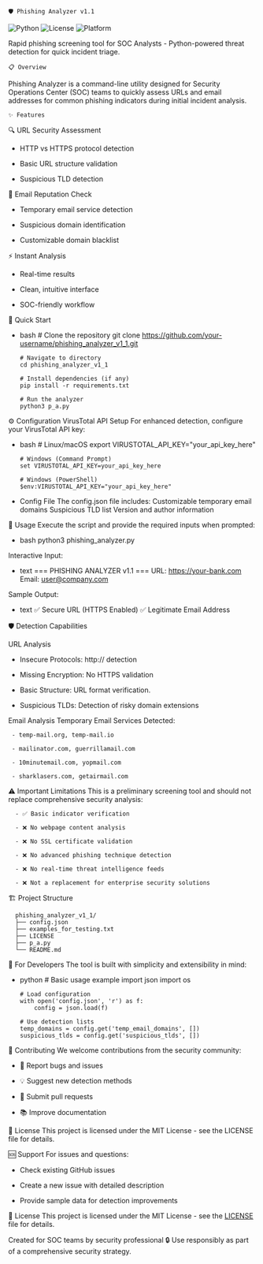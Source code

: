     🛡️ Phishing Analyzer v1.1

![Python](https://img.shields.io/badge/Python-3.8%2B-blue)
![License](https://img.shields.io/badge/License-MIT-green)
![Platform](https://img.shields.io/badge/Platform-Linux%20%7C%20Windows%20%7C%20macOS-lightgrey)

Rapid phishing screening tool for SOC Analysts - Python-powered threat detection for quick incident triage.


    📋 Overview
Phishing Analyzer is a command-line utility designed for Security Operations Center (SOC) teams to quickly assess URLs and email addresses for common phishing indicators during initial incident analysis.


    ✨ Features
 🔍 URL Security Assessment

  - HTTP vs HTTPS protocol detection

  - Basic URL structure validation

  - Suspicious TLD detection

 📧 Email Reputation Check

  - Temporary email service detection

  - Suspicious domain identification

  - Customizable domain blacklist

 ⚡ Instant Analysis

  - Real-time results

  - Clean, intuitive interface

  - SOC-friendly workflow

 🚀 Quick Start
  - bash
        # Clone the repository
        git clone https://github.com/your-username/phishing_analyzer_v1_1.git

        # Navigate to directory
        cd phishing_analyzer_v1_1

        # Install dependencies (if any)
        pip install -r requirements.txt

        # Run the analyzer
        python3 p_a.py

 ⚙️ Configuration
  VirusTotal API Setup
  For enhanced detection, configure your VirusTotal API key:
  - bash
        # Linux/macOS
        export VIRUSTOTAL_API_KEY="your_api_key_here"

        # Windows (Command Prompt)
        set VIRUSTOTAL_API_KEY=your_api_key_here

        # Windows (PowerShell)
        $env:VIRUSTOTAL_API_KEY="your_api_key_here"

  - Config File
        The config.json file includes:
        Customizable temporary email domains
        Suspicious TLD list
        Version and author information


 🎯 Usage
  Execute the script and provide the required inputs when prompted:
  - bash
        python3 phishing_analyzer.py

  Interactive Input:
  - text
        === PHISHING ANALYZER v1.1 ===
        URL: https://your-bank.com
        Email: user@company.com

  Sample Output:
  - text
        ✅ Secure URL (HTTPS Enabled)
        ✅ Legitimate Email Address

 🛡️ Detection Capabilities

  URL Analysis
  - Insecure Protocols: http:// detection

  - Missing Encryption: No HTTPS validation

  - Basic Structure: URL format verification.

  - Suspicious TLDs: Detection of risky domain extensions

  Email Analysis
   Temporary Email Services Detected:

     - temp-mail.org, temp-mail.io

     - mailinator.com, guerrillamail.com

     - 10minutemail.com, yopmail.com

     - sharklasers.com, getairmail.com

 ⚠️ Important Limitations
  This is a preliminary screening tool and should not replace comprehensive security analysis:

      - ✅ Basic indicator verification

      - ❌ No webpage content analysis

      - ❌ No SSL certificate validation

      - ❌ No advanced phishing technique detection

      - ❌ No real-time threat intelligence feeds

      - ❌ Not a replacement for enterprise security solutions

 🏗️ Project Structure

      phishing_analyzer_v1_1/
      ├── config.json
      ├── examples_for_testing.txt
      ├── LICENSE
      ├── p_a.py
      └── README.md

 🔧 For Developers
  The tool is built with simplicity and extensibility in mind:
  - python
        # Basic usage example
        import json
        import os

        # Load configuration
        with open('config.json', 'r') as f:
            config = json.load(f)

        # Use detection lists
        temp_domains = config.get('temp_email_domains', [])
        suspicious_tlds = config.get('suspicious_tlds', [])

 🤝 Contributing
  We welcome contributions from the security community:
  - 🐛 Report bugs and issues

  - 💡 Suggest new detection methods

  - 🔧 Submit pull requests

  - 📚 Improve documentation

 📄 License
  This project is licensed under the MIT License - see the LICENSE file for details.

 🆘 Support
  For issues and questions:
  - Check existing GitHub issues

  - Create a new issue with detailed description

  - Provide sample data for detection improvements

📄 License
This project is licensed under the MIT License - see the [LICENSE](LICENSE) file for details.


Created for SOC teams by security professional 🔒
Use responsibly as part of a comprehensive security strategy.